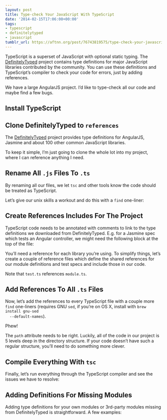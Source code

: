 ```yaml
---
layout: post
title: Type-check Your JavaScript With TypeScript
date: '2014-02-15T17:06:00+00:00'
tags:
- typescript
- definitelytyped
- javascript
tumblr_url: https://aftnn.org/post/76743819575/type-check-your-javascript-with-typescript
---
```

<p>TypeScript is a superset of JavaScript with optional static typing. The
<a href="#https://github.com:borisyankov/DefinitelyTyped">DefinitelyTyped</a> project
contains type definitions for major JavaScript libraries contributed by the
community. You can use these definitions and TypeScript&rsquo;s compiler to check your
code for errors, just by adding references.</p>

<p>We have a large AngularJS project. I&rsquo;d like to type-check all our code and maybe find a few bugs.</p>

<h2>Install TypeScript</h2>

<script src="https://gist.github.com/afternoon/9022879.js"></script>

<h2>Clone DefinitelyTyped to <code>references</code></h2>

<p>The <a href="#https://github.com:borisyankov/DefinitelyTyped">DefinitelyTyped</a> project
provides type definitions for AngularJS, Jasmine and about 100 other common
JavaScript libraries.</p>

<p>To keep it simple, I&rsquo;m just going to clone the whole lot into my project, where
I can reference anything I need.</p>

<script src="https://gist.github.com/afternoon/9022894.js"></script>

<h2>Rename All <code>.js</code> Files To <code>.ts</code></h2>

<p>By renaming all our files, we let <code>tsc</code> and other tools know the code should be
treated as TypeScript.</p>

<p>Let&rsquo;s give our unix skills a workout and do this with a <code>find</code> one-liner:</p>

<script src="https://gist.github.com/afternoon/9022899.js"></script>

<h2>Create References Includes For The Project</h2>

<p>TypeScript code needs to be annotated with <references></references> comments to link to the
type definitions we downloaded from DefinitelyTyped. E.g. for a Jasmine spec
which tests an Angular controller, we might need the following block at the top
of the file:</p>

<script src="https://gist.github.com/afternoon/9022906.js"></script>

<p>You&rsquo;ll need a reference for each library you&rsquo;re using. To
simplify things, let&rsquo;s create a couple of reference files which define the shared references for our module definitions and test specs and include those in
our code.</p>

<script src="https://gist.github.com/afternoon/9022921.js"></script>

<script src="https://gist.github.com/afternoon/9023044.js"></script>

<p>Note that <code>test.ts</code> references <code>module.ts</code>.</p>

<h2>Add References To All <code>.ts</code> Files</h2>

<p>Now, let&rsquo;s add the references to every TypeScript file with a couple more <code>find</code>
one-liners (requires GNU <code>sed</code>, if you&rsquo;re on OS X, install with <code>brew install gnu-sed
  --default-names</code>).</p>

<script src="https://gist.github.com/afternoon/9022928.js"></script>

<p>Phew!</p>

<p>The <code>path</code> attribute needs to be right. Luckily, all of the code in our project
is 5 levels deep in the directory structure. If your code doesn&rsquo;t have such a
regular structure, you&rsquo;ll need to do something more clever.</p>

<h2>Compile Everything With <code>tsc</code></h2>

<p>Finally, let&rsquo;s run everything through the TypeScript compiler and see the issues
we have to resolve:</p>

<script src="https://gist.github.com/afternoon/9022932.js"></script>

<h2>Adding Definitions For Missing Modules</h2>

<p>Adding type definitions for your own modules or 3rd-party modules missing from
DefinitelyTyped is straightforward. A few examples:</p>

<script src="https://gist.github.com/afternoon/9022941.js"></script>
